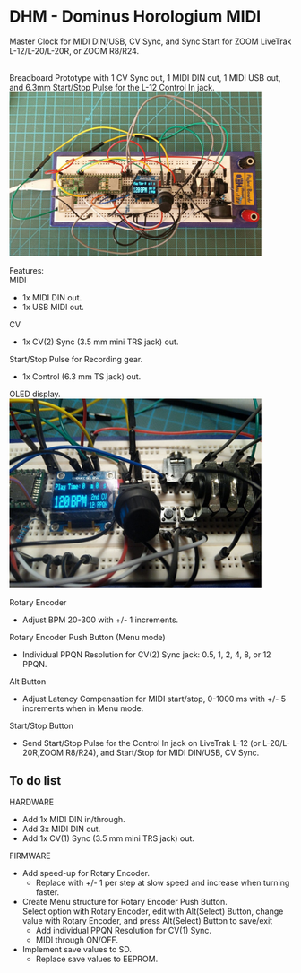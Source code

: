 # DHM - Dominus Horologium MIDI
Master Clock for MIDI DIN/USB, CV Sync, and Sync Start for ZOOM LiveTrak L-12/L-20/L-20R, or ZOOM R8/R24.

<br/>Breadboard Prototype with 1 CV Sync out, 1 MIDI DIN out, 1 MIDI USB out, and 6.3mm Start/Stop Pulse for the L-12 Control In jack.<br/>
<img src="https://github.com/CrowStudio/DHM/blob/main/media/prototype_breadboard.jpg" alt="breadboard prototype" width="450">

Features:<br/>
MIDI
 - 1x MIDI DIN out.
 - 1x USB MIDI out.

CV
 - 1x CV(2) Sync (3.5 mm mini TRS jack) out.
 
 Start/Stop Pulse for Recording gear.
 - 1x Control (6.3 mm TS jack) out.
 
OLED display.<br/>
<img src="https://github.com/CrowStudio/DHM/blob/main/media/Main_screen.jpg" alt="closeup on display" width="450">

Rotary Encoder
 - Adjust BPM 20-300 with +/- 1 increments.<br/>

Rotary Encoder Push Button (Menu mode)
 - Individual PPQN Resolution for CV(2) Sync jack: 0.5, 1, 2, 4, 8, or 12 PPQN.<br/>
 
Alt Button
 - Adjust Latency Compensation for MIDI start/stop, 0-1000 ms with +/- 5 increments when in Menu mode.

Start/Stop Button
 - Send Start/Stop Pulse for the Control In jack on LiveTrak L-12 (or L-20/L-20R,ZOOM R8/R24), and Start/Stop for MIDI DIN/USB, CV Sync.
  

## To do list
HARDWARE
 - Add 1x MIDI DIN in/through.
 - Add 3x MIDI DIN out.
 - Add 1x CV(1) Sync (3.5 mm mini TRS jack) out.<br/>

FIRMWARE
- Add speed-up for Rotary Encoder.
  - Replace with +/- 1 per step at slow speed and increase when turning faster.
- Create Menu structure for Rotary Encoder Push Button.<br/>
  Select option with Rotary Encoder, edit with Alt(Select) Button, change value with Rotary Encoder, and press Alt(Select) Button to save/exit
  - Add individual PPQN Resolution for CV(1) Sync.
  - MIDI through ON/OFF.
- Implement save values to SD.
  - Replace save values to EEPROM.

